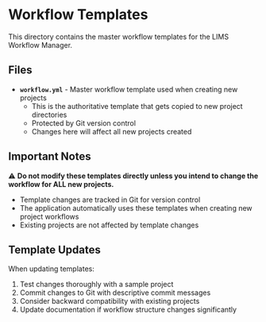 # Workflow Templates

This directory contains the master workflow templates for the LIMS Workflow Manager.

## Files

- **`workflow.yml`** - Master workflow template used when creating new projects
  - This is the authoritative template that gets copied to new project directories
  - Protected by Git version control
  - Changes here will affect all new projects created

## Important Notes

⚠️ **Do not modify these templates directly unless you intend to change the workflow for ALL new projects.**

- Template changes are tracked in Git for version control
- The application automatically uses these templates when creating new project workflows
- Existing projects are not affected by template changes

## Template Updates

When updating templates:
1. Test changes thoroughly with a sample project
2. Commit changes to Git with descriptive commit messages
3. Consider backward compatibility with existing projects
4. Update documentation if workflow structure changes significantly